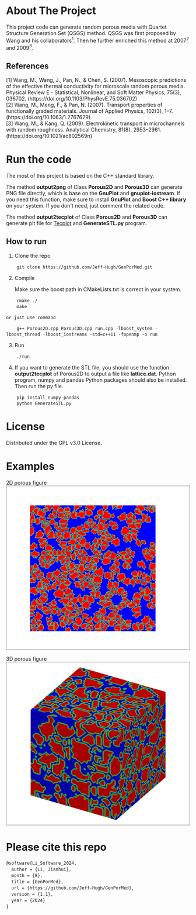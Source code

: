 # About The Project
This project code can generate random porous media with Quartet Structure Generation Set (QSGS) method. QSGS was first proposed by Wang and his collaborators[<sup>1</sup>](#refer-1). Then he further enriched this method at 2007[<sup>2</sup>](#refer-2) and 2009[<sup>3</sup>](#refer-3).

## References
<div id="refer-1"></div>
[1] Wang, M., Wang, J., Pan, N., & Chen, S. (2007). Mesoscopic predictions of the effective thermal conductivity for microscale random porous media.  Physical Review E - Statistical, Nonlinear, and Soft Matter Physics, 75(3), 036702. (https://doi.org/10.1103/PhysRevE.75.036702)

<div id="refer-2"></div>
[2] Wang, M., Meng, F., & Pan, N. (2007). Transport properties of functionally graded materials. Journal of Applied Physics, 102(3), 1–7. (https://doi.org/10.1063/1.2767629)

<div id="refer-3"></div>
[3] Wang, M., & Kang, Q. (2009). Electrokinetic transport in microchannels with random roughness. Analytical Chemistry, 81(8), 2953–2961. (https://doi.org/10.1021/ac802569n)

# Run the code
The most of this project is based on the C++ standard library. 

The method **output2png** of Class **Porous2D** and **Porous3D** can generate PNG file directly, which is base on the **GnuPlot** and **gnuplot-iostream**. If you need this function, make sure to install **GnuPlot** and **Boost C++ library** on your system. If you don't need, just comment the related code.

The method **output2tecplot** of Class **Porous2D** and **Porous3D** can generate plt file for [Tecplot](https://www.tecplot.com/) and __GenerateSTL.py__ program.

## How to run
1. Clone the repo
```shell
    git clone https://github.com/Jeff-Hugh/GenPorMed.git
```
2. Compile

    Make sure the boost path in CMakeLists.txt is correct in your system.
```shell
    cmake ./
    make
```
    or just use command
```shell
    g++ Porous2D.cpp Porous3D.cpp run.cpp -lboost_system -lboost_thread -lboost_iostreams -std=c++11 -fopenmp -o run
```

3. Run
```shell
    ./run
```

4. If you want to generate the STL file, you should use the function __output2tecplot__ of Porous2D to output a file like __lattice.dat__. Python program, numpy and pandas Python packages should also be installed. Then run the py file.
```shell
    pip install numpy pandas
    python GenerateSTL.py
```
# License
Distributed under the GPL v3.0 License.

# Examples
2D porous figure
![porosity = 0.5](fig/porous_2D_0.5.png)


3D porous figure
![porosity = 0.5](fig/porous_3D_0.5.png)

# Please cite this repo
```tex
@software{Li_Software_2024,
  author = {Li, Jianhui},
  month = {8},
  title = {GenPorMed},
  url = {https://github.com/Jeff-Hugh/GenPorMed},
  version = {1.1},
  year = {2024}
}
```